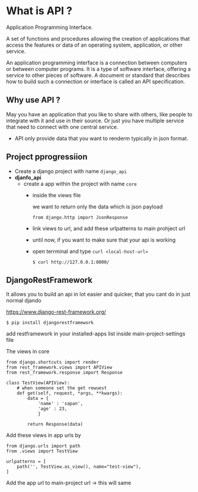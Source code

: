 # What is API ?

Application Programming Interface.

A set of functions and procedures allowing the creation of applications that access the features or data of an operating system, application, or other service.

An application programming interface is a connection between computers or between computer programs. It is a type of software interface, offering a service to other pieces of software. A document or standard that describes how to build such a connection or interface is called an API specification.

## Why use API ?

May you have an application that you like to share with others, like people to integrate with it and use in their source. Or just you have multiple service that need to connect with one central service.

- API only provide data that you want to renderm typically in json format.


## Project pprogressiion

- Create a django project with name ```django_api```
- **djanfo_api**
    - create a app within the project with name ```core```
        - inside the views file

            we want to return only the data which is json payload

            ```from django.http import JsonResponse```
        
        - link views to url, and add these urlpatterns to main prohject url

        - until now, if you want to make sure that your api is working 
        - open terrminal and type ```curl <local-host-url>``` 
            ```
            $ curl http://127.0.0.1:8000/
            ```

## DjangoRestFramework

It allows you to build an api in lot easier and quicker, that you cant do in just normal djando

https://www.django-rest-framework.org/

```
$ pip install djangorestframework
```

add restframework in your installed-apps list inside main-project-settings file 

The views in core
```
from django.shortcuts import render
from rest_framework.views import APIView
from rest_framework.response import Response

class TestView(APIView):
    # when someone set the get rewuest
    def get(self, request, *args, **kwargs):
        data = {
            'name' : 'sapan',
            'age' : 23,
            }
        
        return Response(data)
```

Add these views in app urls by
```
from django.urls import path
from .views import TestView

urlpatterns = [
    path('', TestView.as_view(), name="test-view"),
]
```

Add the app url to main-project url -> this will same 